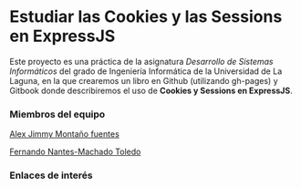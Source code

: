 # Estudiar las Cookies y las Sessions en ExpressJS
Este proyecto es una práctica de la asignatura _Desarrollo de Sistemas Informáticos_ del grado de Ingeniería Informática de la Universidad de La Laguna, en la que crearemos un libro en Github (utilizando gh-pages) y Gitbook donde describiremos el uso de **Cookies y Sessions en ExpressJS**.

### Miembros del equipo
[Alex Jimmy Montaño fuentes](https://didream.github.io)

[Fernando Nantes-Machado Toledo](https://alu100897975.github.io)

### Enlaces de interés

